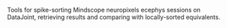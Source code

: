 Tools for spike-sorting Mindscope neuropixels ecephys sessions on DataJoint, retrieving results and comparing with locally-sorted equivalents.